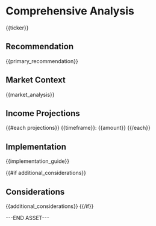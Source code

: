 # Comprehensive Analysis
{{ticker}}

## Recommendation
{{primary_recommendation}}

## Market Context
{{market_analysis}}

## Income Projections
{{#each projections}}
{{timeframe}}: {{amount}}
{{/each}}

## Implementation
{{implementation_guide}}

{{#if additional_considerations}}
## Considerations
{{additional_considerations}}
{{/if}}

---END ASSET---